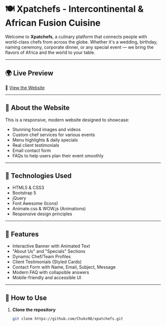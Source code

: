 # 🍽️ Xpatchefs - Intercontinental & African Fusion Cuisine

Welcome to **Xpatchefs**, a culinary platform that connects people with world-class chefs from across the globe. Whether it's a wedding, birthday, naming ceremony, corporate dinner, or any special event — we bring the flavors of Africa and the world to your table.

---

## 🌍 Live Preview

🔗 [View the Website](https://Chuks98.github.io/xpatchefs/)  

---

## 📸 About the Website

This is a responsive, modern website designed to showcase:
- Stunning food images and videos
- Custom chef services for various events
- Menu highlights & daily specials
- Real client testimonials
- Email contact form
- FAQs to help users plan their event smoothly

---

## 🎨 Technologies Used

- HTML5 & CSS3
- Bootstrap 5
- jQuery
- Font Awesome (Icons)
- Animate.css & WOW.js (Animations)
- Responsive design principles

---

## 🎯 Features

- Interactive Banner with Animated Text
- "About Us" and "Specials" Sections
- Dynamic Chef/Team Profiles
- Client Testimonials (Styled Cards)
- Contact Form with Name, Email, Subject, Message
- Modern FAQ with collapsible answers
- Mobile-friendly and accessible UI

---

## 🚀 How to Use

1. **Clone the repository**
   ```bash
   git clone https://github.com/Chuks98/xpatchefs.git
